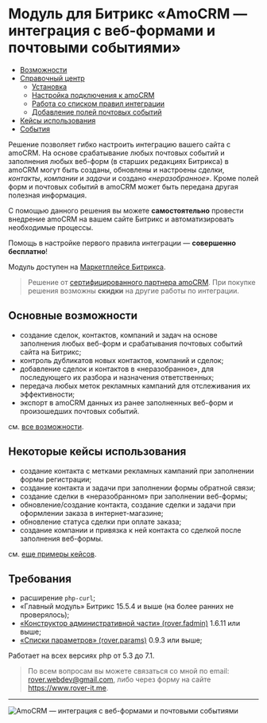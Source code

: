 # Модуль для Битрикс «AmoCRM — интеграция с веб-формами и почтовыми событиями»
* [Возможности](./capabilities.md)
* [Справочный центр](./help.md)
    * [Установка](./help/install.md)
    * [Настройка подключения к amoCRM](./help/settings.md)
    * [Работа со списком правил интеграции](./help/rules.md)
    * [Добавление полей почтовых событий](./help/post-event-fields.md)
* [Кейсы использования](./examples.md)
* [События](./events.md)

Решение позволяет гибко настроить интеграцию вашего сайта с amoCRM. На основе срабатывание любых почтовых событий и заполнения любых веб-форм (в старших редакциях Битрикса) в amoCRM могут быть созданы, обновлены и настроены <i>сделки</i>, <i>контакты</i>, <i>компании</i> и <i>задачи</i> и создано <i>«неразобранное»</i>. Кроме полей форм и почтовых событий в amoCRM может быть передана другая полезная информация.

С помощью данного решения вы можете <b>самостоятельно</b> провести внедрение amoCRM на вашем сайте Битрикс и автоматизировать необходимые процессы.

Помощь в настройке первого правила интеграции — <b>совершенно бесплатно</b>!

Модуль доступен на [Маркетплейсе Битрикса](https://marketplace.1c-bitrix.ru/solutions/rover.amocrm/). 

> Решение от [сертифицированного партнера amoCRM](https://www.amocrm.ru/partners/private/socialpromo/?id=1354587&kind=2&binary=1&rand=9830). При покупке решения возможны <b>скидки</b> на другие работы по интеграции.

## Основные возможности
* создание сделок, контактов, компаний и задач на основе заполнения любых веб-форм и срабатывания почтовых событий сайта на Битрикс; 
* контроль дубликатов новых контактов, компаний и сделок;
* добавление сделок и контактов в «неразобранное», для последующего их разбора и назначения ответственных; 
* передача любых меток рекламных кампаний для отслеживания их эффективности;
* экспорт в amoCRM данных из ранее заполненных веб-форм и произошедших почтовых событий.

см. [все возможности](./capabilities.md).

## Некоторые кейсы использования
* создание контакта с метками рекламных кампаний при заполнении формы регистрации; 
* создание контакта и задачи при заполнении формы обратной связи; 
* создание сделки в «неразобранном» при заполнении веб-формы; 
* обновление/создание контакта, создание сделки и задачи при оформлении заказа в интернет-магазине; 
* обновление статуса сделки при оплате заказа;
* создание компании и привязка к ней контакта со сделкой после заполнения веб-формы.

см. [еще примеры кейсов](./examples.md).
 
## Требования
* расширение `php-curl`; 
* «Главный модуль» Битрикс 15.5.4 и выше (на более ранних не проверялось); 
* [«Конструктор административной части» (rover.fadmin)](https://github.com/pavelshulaev/fadmin) 1.6.11 или выше; 
* [«Списки параметров» (rover.params)](https://github.com/pavelshulaev/params) 0.9.3 или выше;

Работает на всех версиях php от 5.3 до 7.1. 

> По всем вопросам вы можете связаться со мной по email: rover.webdev@gmail.com, либо через форму на сайте https://www.rover-it.me.
---
![AmoCRM — интеграция с веб-формами и почтовыми событиями](./main/logoamopng.png)
